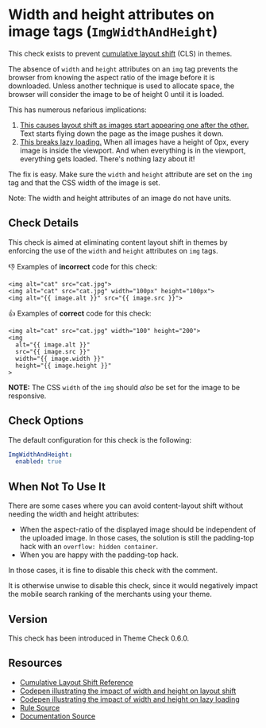 # Width and height attributes on image tags (`ImgWidthAndHeight`)

This check exists to prevent [cumulative layout shift][cls] (CLS) in themes.

The absence of `width` and `height` attributes on an `img` tag prevents the browser from knowing the aspect ratio of the image before it is downloaded. Unless another technique is used to allocate space, the browser will consider the image to be of height 0 until it is loaded.

This has numerous nefarious implications:

1. [This causes layout shift as images start appearing one after the other.][codepenshift] Text starts flying down the page as the image pushes it down.
2. [This breaks lazy loading.][codepenlazy] When all images have a height of 0px, every image is inside the viewport. And when everything is in the viewport, everything gets loaded. There's nothing lazy about it!

The fix is easy. Make sure the `width` and `height` attribute are set on the `img` tag and that the CSS width of the image is set.

Note: The width and height attributes of an image do not have  units.

## Check Details

This check is aimed at eliminating content layout shift in themes by enforcing the use of the `width` and `height` attributes on `img` tags.

:-1: Examples of **incorrect** code for this check:

```liquid
<img alt="cat" src="cat.jpg">
<img alt="cat" src="cat.jpg" width="100px" height="100px">
<img alt="{{ image.alt }}" src="{{ image.src }}">
```

:+1: Examples of **correct** code for this check:

```liquid
<img alt="cat" src="cat.jpg" width="100" height="200">
<img
  alt="{{ image.alt }}"
  src="{{ image.src }}"
  width="{{ image.width }}"
  height="{{ image.height }}"
>
```

**NOTE:** The CSS `width` of the `img` should _also_ be set for the image to be responsive.

## Check Options

The default configuration for this check is the following:

```yaml
ImgWidthAndHeight:
  enabled: true
```

## When Not To Use It

There are some cases where you can avoid content-layout shift without needing the width and height attributes:

- When the aspect-ratio of the displayed image should be independent of the uploaded image. In those cases, the solution is still the padding-top hack with an `overflow: hidden container`.
- When you are happy with the padding-top hack.

In those cases, it is fine to disable this check with the comment. 

It is otherwise unwise to disable this check, since it would negatively impact the mobile search ranking of the merchants using your theme.

## Version

This check has been introduced in Theme Check 0.6.0.

## Resources

- [Cumulative Layout Shift Reference][cls]
- [Codepen illustrating the impact of width and height on layout shift][codepenshift]
- [Codepen illustrating the impact of width and height on lazy loading][codepenlazy]
- [Rule Source][codesource]
- [Documentation Source][docsource]

[cls]: https://web.dev/cls/
[codepenshift]: https://codepen.io/charlespwd/pen/YzpxPEp?editors=1100
[codepenlazy]: https://codepen.io/charlespwd/pen/abZmqXJ?editors=0111
[codesource]: /lib/theme_check/checks/img_aspect_ratio.rb
[docsource]: /docs/checks/img_aspect_ratio.md
